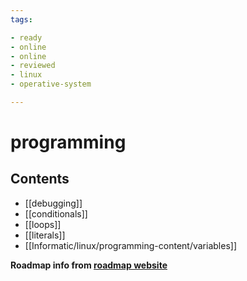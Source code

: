 ```yaml
---
tags:

- ready
- online
- online
- reviewed
- linux
- operative-system

---
```


# programming

## Contents

- [[debugging]]
- [[conditionals]]
- [[loops]]
- [[literals]]
- [[Informatic/linux/programming-content/variables]]

__Roadmap info from [roadmap website](https://roadmap.sh/linux/programming)__
